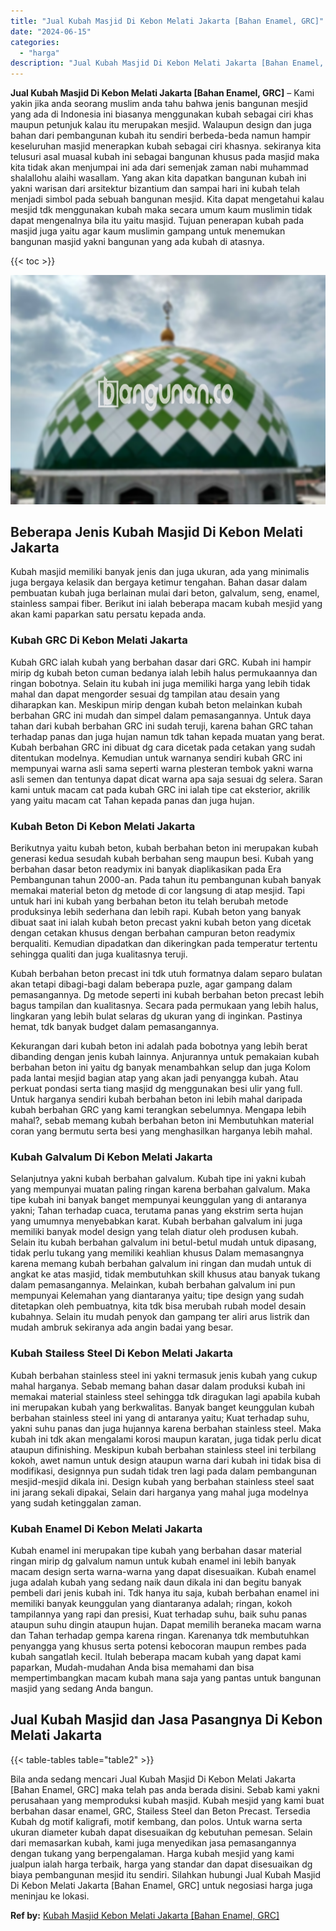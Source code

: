 ```yaml
---
title: "Jual Kubah Masjid Di Kebon Melati Jakarta [Bahan Enamel, GRC]"
date: "2024-06-15"
categories: 
  - "harga"
description: "Jual Kubah Masjid Di Kebon Melati Jakarta [Bahan Enamel, GRC]. Bila anda sedang mencari Jual Kubah Masjid Di Kebon Melati Jakarta [Bahan Enamel, GRC] maka..."
---
```


**Jual Kubah Masjid Di Kebon Melati Jakarta \[Bahan Enamel, GRC\]** – Kami yakin jika anda seorang muslim anda tahu bahwa jenis bangunan mesjid yang ada di Indonesia ini biasanya menggunakan kubah sebagai ciri khas maupun petunjuk kalau itu merupakan mesjid. Walaupun design dan juga bahan dari pembangunan kubah itu sendiri berbeda-beda namun hampir keseluruhan masjid menerapkan kubah sebagai ciri khasnya. sekiranya kita telusuri asal muasal kubah ini sebagai bangunan khusus pada masjid maka kita tidak akan menjumpai ini ada dari semenjak zaman nabi muhammad shalallohu alaihi wasallam. Yang akan kita dapatkan bangunan kubah ini yakni warisan dari arsitektur bizantium dan sampai hari ini kubah telah menjadi simbol pada sebuah bangunan mesjid. Kita dapat mengetahui kalau mesjid tdk menggunakan kubah maka secara umum kaum muslimin tidak dapat mengenalnya bila itu yaitu masjid. Tujuan penerapan kubah pada masjid juga yaitu agar kaum muslimin gampang untuk menemukan bangunan masjid yakni bangunan yang ada kubah di atasnya.

{{< toc >}}

![Jual Kubah Masjid Di Kebon Melati Jakarta [Bahan Enamel, GRC]](/images/jual-kubah-masjid-20.png)

## Beberapa Jenis Kubah Masjid Di Kebon Melati Jakarta

Kubah masjid memiliki banyak jenis dan juga ukuran, ada yang minimalis juga bergaya kelasik dan bergaya ketimur tengahan. Bahan dasar dalam pembuatan kubah juga berlainan mulai dari beton, galvalum, seng, enamel, stainless sampai fiber. Berikut ini ialah beberapa macam kubah mesjid yang akan kami paparkan satu persatu kepada anda.

### Kubah GRC Di Kebon Melati Jakarta

Kubah GRC ialah kubah yang berbahan dasar dari GRC. Kubah ini hampir mirip dg kubah beton cuman bedanya ialah lebih halus permukaannya dan ringan bobotnya. Selain itu kubah ini juga memiliki harga yang lebih tidak mahal dan dapat mengorder sesuai dg tampilan atau desain yang diharapkan kan. Meskipun mirip dengan kubah beton melainkan kubah berbahan GRC ini mudah dan simpel dalam pemasangannya. Untuk daya tahan dari kubah berbahan GRC ini sudah teruji, karena bahan GRC tahan terhadap panas dan juga hujan namun tdk tahan kepada muatan yang berat. Kubah berbahan GRC ini dibuat dg cara dicetak pada cetakan yang sudah ditentukan modelnya. Kemudian untuk warnanya sendiri kubah GRC ini mempunyai warna asli sama seperti warna plesteran tembok yakni warna asli semen dan tentunya dapat dicat warna apa saja sesuai dg selera. Saran kami untuk macam cat pada kubah GRC ini ialah tipe cat eksterior, akrilik yang yaitu macam cat Tahan kepada panas dan juga hujan.

### Kubah Beton Di Kebon Melati Jakarta

Berikutnya yaitu kubah beton, kubah berbahan beton ini merupakan kubah generasi kedua sesudah kubah berbahan seng maupun besi. Kubah yang berbahan dasar beton readymix ini banyak diaplikasikan pada Era Pembangunan tahun 2000-an. Pada tahun itu pembangunan kubah banyak memakai material beton dg metode di cor langsung di atap mesjid. Tapi untuk hari ini kubah yang berbahan beton itu telah berubah metode produksinya lebih sederhana dan lebih rapi. Kubah beton yang banyak dibuat saat ini ialah kubah beton precast yakni kubah beton yang dicetak dengan cetakan khusus dengan berbahan campuran beton readymix berqualiti. Kemudian dipadatkan dan dikeringkan pada temperatur tertentu sehingga qualiti dan juga kualitasnya teruji.

Kubah berbahan beton precast ini tdk utuh formatnya dalam separo bulatan akan tetapi dibagi-bagi dalam beberapa puzle, agar gampang dalam pemasangannya. Dg metode seperti ini kubah berbahan beton precast lebih bagus tampilan dan kualitasnya. Secara pada permukaan yang lebih halus, lingkaran yang lebih bulat selaras dg ukuran yang di inginkan. Pastinya hemat, tdk banyak budget dalam pemasangannya.

Kekurangan dari kubah beton ini adalah pada bobotnya yang lebih berat dibanding dengan jenis kubah lainnya. Anjurannya untuk pemakaian kubah berbahan beton ini yaitu dg banyak menambahkan selup dan juga Kolom pada lantai mesjid bagian atap yang akan jadi penyangga kubah. Atau perkuat pondasi serta tiang masjid dg menggunakan besi ulir yang full. Untuk harganya sendiri kubah berbahan beton ini lebih mahal daripada kubah berbahan GRC yang kami terangkan sebelumnya. Mengapa lebih mahal?, sebab memang kubah berbahan beton ini Membutuhkan material coran yang bermutu serta besi yang menghasilkan harganya lebih mahal.

### Kubah Galvalum Di Kebon Melati Jakarta

Selanjutnya yakni kubah berbahan galvalum. Kubah tipe ini yakni kubah yang mempunyai muatan paling ringan karena berbahan galvalum. Maka tipe kubah ini banyak banget mempunyai keunggulan yang di antaranya yakni; Tahan terhadap cuaca, terutama panas yang ekstrim serta hujan yang umumnya menyebabkan karat. Kubah berbahan galvalum ini juga memiliki banyak model design yang telah diatur oleh produsen kubah. Selain itu kubah berbahan galvalum ini betul-betul mudah untuk dipasang, tidak perlu tukang yang memiliki keahlian khusus Dalam memasangnya karena memang kubah berbahan galvalum ini ringan dan mudah untuk di angkat ke atas masjid, tidak membutuhkan skill khusus atau banyak tukang dalam pemasangannya. Melainkan, kubah berbahan galvalum ini pun mempunyai Kelemahan yang diantaranya yaitu; tipe design yang sudah ditetapkan oleh pembuatnya, kita tdk bisa merubah rubah model desain kubahnya. Selain itu mudah penyok dan gampang ter aliri arus listrik dan mudah ambruk sekiranya ada angin badai yang besar.

### Kubah Stailess Steel Di Kebon Melati Jakarta

Kubah berbahan stainless steel ini yakni termasuk jenis kubah yang cukup mahal harganya. Sebab memang bahan dasar dalam produksi kubah ini memakai material stainless steel sehingga tdk diragukan lagi apabila kubah ini merupakan kubah yang berkwalitas. Banyak banget keunggulan kubah berbahan stainless steel ini yang di antaranya yaitu; Kuat terhadap suhu, yakni suhu panas dan juga hujannya karena berbahan stainless steel. Maka kubah ini tdk akan mengalami korosi maupun karatan, juga tidak perlu dicat ataupun difinishing. Meskipun kubah berbahan stainless steel ini terbilang kokoh, awet namun untuk design ataupun warna dari kubah ini tidak bisa di modifikasi, designnya pun sudah tidak tren lagi pada dalam pembangunan mesjid-mesjid dikala ini. Design kubah yang berbahan stainless steel saat ini jarang sekali dipakai, Selain dari harganya yang mahal juga modelnya yang sudah ketinggalan zaman.

### Kubah Enamel Di Kebon Melati Jakarta

Kubah enamel ini merupakan tipe kubah yang berbahan dasar material ringan mirip dg galvalum namun untuk kubah enamel ini lebih banyak macam design serta warna-warna yang dapat disesuaikan. Kubah enamel juga adalah kubah yang sedang naik daun dikala ini dan begitu banyak pembeli dari jenis kubah ini. Tdk hanya itu saja, kubah berbahan enamel ini memiliki banyak keunggulan yang diantaranya adalah; ringan, kokoh tampilannya yang rapi dan presisi, Kuat terhadap suhu, baik suhu panas ataupun suhu dingin ataupun hujan. Dapat memilih beraneka macam warna dan Tahan terhadap gempa karena ringan. Karenanya tdk membutuhkan penyangga yang khusus serta potensi kebocoran maupun rembes pada kubah sangatlah kecil. Itulah beberapa macam kubah yang dapat kami paparkan, Mudah-mudahan Anda bisa memahami dan bisa mempertimbangkan macam kubah mana saja yang pantas untuk bangunan masjid yang sedang Anda bangun.

## Jual Kubah Masjid dan Jasa Pasangnya Di Kebon Melati Jakarta

{{< table-tables table="table2" >}}

Bila anda sedang mencari Jual Kubah Masjid Di Kebon Melati Jakarta \[Bahan Enamel, GRC\] maka telah pas anda berada disini. Sebab kami yakni perusahaan yang memproduksi kubah masjid. Kubah mesjid yang kami buat berbahan dasar enamel, GRC, Stailess Steel dan Beton Precast. Tersedia Kubah dg motif kaligrafi, motif kembang, dan polos. Untuk warna serta ukuran diameter kubah dapat disesuaikan dg kebutuhan pemesan. Selain dari memasarkan kubah, kami juga menyedikan jasa pemasangannya dengan tukang yang berpengalaman. Harga kubah mesjid yang kami jualpun ialah harga terbaik, harga yang standar dan dapat disesuaikan dg biaya pembangunan mesjid itu sendiri. Silahkan hubungi Jual Kubah Masjid Di Kebon Melati Jakarta \[Bahan Enamel, GRC\] untuk negosiasi harga juga meninjau ke lokasi.

**Ref by:** [Kubah Masjid Kebon Melati Jakarta [Bahan Enamel, GRC]](https://id.wikipedia.org/wiki/Kubah)
